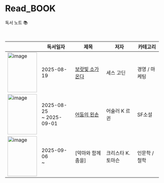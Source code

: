 # Read_BOOK
독서 노트 📚

<br>

|  | 독서일자 | 제목 | 저자 | 카테고리 |
|--|--------|------|---------|----------|
| <img width="95.5" height="131.5" alt="image" src="https://github.com/user-attachments/assets/2798e7b1-7647-423b-a216-891683b3d372" /> | 2025-08-19 | [보랏빛 소가 온다](Business/보랏빛_소가_온다.md) | 세스 고딘 | 경영 / 마케팅 |
| <img width="95.5" height="131.5" alt="image" src="https://contents.kyobobook.co.kr/sih/fit-in/400x0/pdt/9788952771827.jpg" /> | 2025-08-25 <br/> ~ 2025-09-01 | [어둠의 왼손](Fiction/SF/어둠의_왼손.md) | 어슐러 K 르 귄 | SF소설 |
| <img width="95.5" height="131.5" alt="image" src="https://contents.kyobobook.co.kr/sih/fit-in/400x0/pdt/9788952771827.jpg" /> | 2025-09-06 <br/> ~  | [악마와 함께 춤을] | 크리스타 K. 토마슨 | 인문학 / 철학 |
